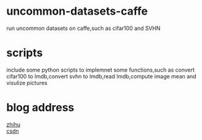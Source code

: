 # uncommon-datasets-caffe
run uncommon datasets on caffe,such as cifar100 and SVHN

# scripts
include some python scripts to implemnet some functions,such as convert cifar100 to lmdb,convert svhn to lmdb,read lmdb,compute image mean and visulize pictures

# blog address
[zhihu](https://zhuanlan.zhihu.com/p/22147033)
<br/>[csdn](http://blog.csdn.net/yj3254/article/details/52303800)
